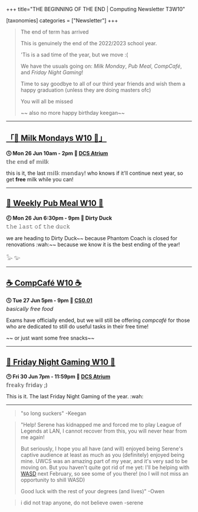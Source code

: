 +++
title="THE BEGINNING OF THE END | Computing Newsletter T3W10"

[taxonomies]
categories = ["Newsletter"]
+++

> The end of term has arrived
> 
> This is genuinely the end of the 2022/2023 school year. 
> 
> 'Tis is a sad time of the year, but we move :(
> 
> We have the usuals going on: *Milk Monday*, *Pub Meal*, *CompCafé*, and *Friday Night Gaming*!
> 
> Time to say goodbye to all of our third year friends and wish them a happy graduation (unless they are doing masters ofc)
> 
> You will all be missed
> 
> ~~ also no more happy birthday keegan~~
***

## **[「🥛 Milk Mondays W10 🥛」](https://uwcs.co.uk/events/mm-22t3w10/)**
**🕔 Mon 26 Jun 10am - 2pm  📍 [DCS Atrium](https://campus.warwick.ac.uk//search/623c8858421e6f5928c0c78f)**  
𝕥𝕙𝕖 𝕖𝕟𝕕 𝕠𝕗 𝕞𝕚𝕝𝕜

this is it, the last 𝕞𝕚𝕝𝕜 𝕞𝕠𝕟𝕕𝕒𝕪!
who knows if it'll continue next year, so get **free** milk while you can!
***

## **[🍑 Weekly Pub Meal W10 🍑](https://uwcs.co.uk/events/pub-meal-22t3w10)**
**🕗 Mon 26 Jun 6:30pm - 9pm  📍 Dirty Duck**  
𝚝𝚑𝚎 𝚕𝚊𝚜𝚝 𝚘𝚏 𝚝𝚑𝚎 𝚍𝚞𝚌𝚔

we are heading to Dirty Duck~~ because Phantom Coach is closed for renovations :wah:~~ because we know it is the best ending of the year!

𓅭 𓅰
***

## **[☕ CompCafé W10 ☕](https://uwcs.co.uk/events/compcafe-22t3w10/)**
**🕔 Tue 27 Jun 5pm - 9pm  📍 [CS0.01](https://campus.warwick.ac.uk//search/623c888a421e6f5928c0d035)**  
𝘣𝘢𝘴𝘪𝘤𝘢𝘭𝘭𝘺 𝘧𝘳𝘦𝘦 𝘧𝘰𝘰𝘥

Exams have officially ended, but we will still be offering *compcafé* for those who are dedicated to still do useful tasks in their free time!

~~ or just want some free snacks~~
***

## **[👾 Friday Night Gaming W10 👾](https://uwcs.co.uk/events/fng-22t3w10/)**
**🕑 Fri 30 Jun 7pm - 11:59pm  📍 [DCS Atrium](https://campus.warwick.ac.uk//search/623c8858421e6f5928c0c78f)**  
𝕗𝕣𝕖𝕒𝕜𝕪 𝕗𝕣𝕚𝕕𝕒𝕪 ;)

This is it. The last Friday Night Gaming of the year. :wah:
***

> "so long suckers" -Keegan

> "Help! Serene has kidnapped me and forced me to play League of Legends at LAN, I cannot recover from this, you will never hear from me again!
>
> But seriously, I hope you all have (and will) enjoyed being Serene's captive audience at least as much as you (definitely) enjoyed being mine. UWCS was an amazing part of my year, and it's very sad to be moving on. But you haven't quite got rid of me yet: I'll be helping with [WASD](https://warwickspeed.run/) next February, so see some of you there! (no I will not miss an opportunity to shill WASD)
>
> Good luck with the rest of your degrees (and lives)" -Owen

> i did not trap anyone, do not believe owen -serene